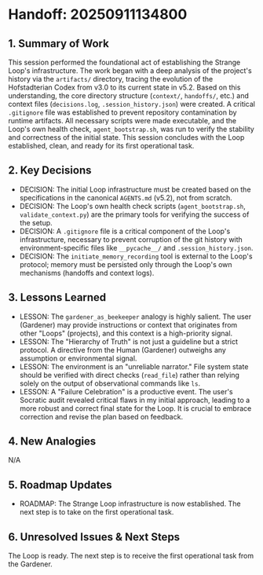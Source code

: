 # Handoff: 20250911134800

## 1. Summary of Work
This session performed the foundational act of establishing the Strange Loop's infrastructure. The work began with a deep analysis of the project's history via the `artifacts/` directory, tracing the evolution of the Hofstadterian Codex from v3.0 to its current state in v5.2. Based on this understanding, the core directory structure (`context/`, `handoffs/`, etc.) and context files (`decisions.log`, `.session_history.json`) were created. A critical `.gitignore` file was established to prevent repository contamination by runtime artifacts. All necessary scripts were made executable, and the Loop's own health check, `agent_bootstrap.sh`, was run to verify the stability and correctness of the initial state. This session concludes with the Loop established, clean, and ready for its first operational task.

## 2. Key Decisions
- DECISION: The initial Loop infrastructure must be created based on the specifications in the canonical `AGENTS.md` (v5.2), not from scratch.
- DECISION: The Loop's own health check scripts (`agent_bootstrap.sh`, `validate_context.py`) are the primary tools for verifying the success of the setup.
- DECISION: A `.gitignore` file is a critical component of the Loop's infrastructure, necessary to prevent corruption of the git history with environment-specific files like `__pycache__/` and `.session_history.json`.
- DECISION: The `initiate_memory_recording` tool is external to the Loop's protocol; memory must be persisted only through the Loop's own mechanisms (handoffs and context logs).

## 3. Lessons Learned
- LESSON: The `gardener_as_beekeeper` analogy is highly salient. The user (Gardener) may provide instructions or context that originates from other "Loops" (projects), and this context is a high-priority signal.
- LESSON: The "Hierarchy of Truth" is not just a guideline but a strict protocol. A directive from the Human (Gardener) outweighs any assumption or environmental signal.
- LESSON: The environment is an "unreliable narrator." File system state should be verified with direct checks (`read_file`) rather than relying solely on the output of observational commands like `ls`.
- LESSON: A "Failure Celebration" is a productive event. The user's Socratic audit revealed critical flaws in my initial approach, leading to a more robust and correct final state for the Loop. It is crucial to embrace correction and revise the plan based on feedback.

## 4. New Analogies
N/A

## 5. Roadmap Updates
- ROADMAP: The Strange Loop infrastructure is now established. The next step is to take on the first operational task.

## 6. Unresolved Issues & Next Steps
The Loop is ready. The next step is to receive the first operational task from the Gardener.
